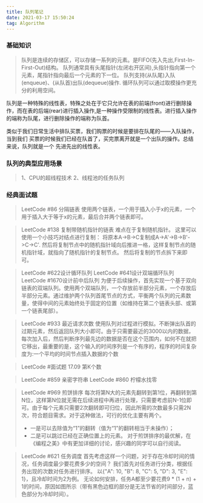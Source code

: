```yaml
---
title: 队列笔记
date: 2021-03-17 15:50:24
tag: Algorithm
---
```


### 基础知识

>队列是连续的存储区，可以存储一系列的元素。是FIFO(先入先出,First-In-First-Out)结构。
>队列通常具有头尾指针(左闭右开区间),头指针指向第一个元素，尾指针指向最后一个元素的下一位。
>队列支持(从队尾)入队(enqueue)、(从队首)出队(dequeue)操作.
>循环队列可以通过取模操作更充分的利用空间。

队列是一种特殊的线性表，特殊之处在于它只允许在表的前端(front)进行删除操作，而在表的后端(rear)进行插入操作,是一种操作受限制的线性表。进行插入操作的端称为队尾，进行删除操作的端称为队首。

类似于我们日常生活中排队买票，我们购票的时候是要排在队尾的——入队操作，当到我们
买票的时候我们已经在队首了，买完票离开就是一个出队的操作。总结来说，队列就是一个
先进先出的线性表。

### 队列的典型应用场景
>1、CPU的超线程技术
>2、线程池的任务队列

### 经典面试题
>LeetCode #86 分隔链表
使用两个链表，一个用于插入小于x的元素，一个用于插入大于等于x的元素，最后合并两个链表即可。

>LeetCode #138 复制带随机指针的链表
难点在于复制随机指针。
这里可以使用一个小技巧对结点进行复制：
将原本A->B->C复制成A->A'->B->B'->C->C'.
然后将复制节点中的随机指针域向后推进一格，这样复制节点的随机指针域，就指向了随机指针的复制节点。
然后将复制的节点拆下来即可。

>LeetCode #622设计循环队列
>LeetCode #641设计双端循环队列
>LeetCode #1670设计前中后队列
为便于后续操作，首先实现一个基于双向链表的双端队列。使用两个双端队列，一个存放前半部分元素，一个存放后半部分元素。通过维护两个队列首尾节点的方式，平衡两个队列的元素数量，使得中间的元素始终处于固定的位置（如维持在第二个链表头部、或第一个链表尾部）。

>LeetCode #933 最近请求次数
使用队列对过程进行模拟。不断弹出队首的过期元素，然后返回队列大小即可。由于只需要最近的3000以内的数据，每次加入后，然后判断序列最先边的数据是否在这个范围内，如何不在就把它移出，最重要的是，这个输入的时间序列是一个有序的，程序的时间复杂度为:一个平均的时间节点插入数据的个数

>LeetCode #面试题 17.09 第K个数

>LeetCode #859 亲密字符串
>LeetCode #860 柠檬水找零

>LeetCode #969 煎饼排序
>每次将第N大的元素先翻转到第1位，再翻转到第N位，这样第N位就无需在后续进程中再进行处理，只需要考虑前N-1位即可。由于每个元素只需要2次翻转即可归位，因此所需的次数最多只需2N次，符合题目需求。对于这种做法，可行的优化主要有两个。
>* 一是可以去除值为“1”的翻转（值为“1”的翻转相当于未操作）；
>* 二是可以跳过已经在正确位置上的元素。
对于煎饼排序的最优解，在《编程之美》中有更加详细的讨论，感兴趣的同学可以自行阅读。

>LeetCode #621 任务调度
首先考虑这样一个问题，对于存在冷却时间的情况，任务调度最少要花费多少的空间？
我们首先对任务进行分类，根据任务出现的次数对任务进行排序。
以{"A": 10, "B": 8, "C": 5, "D": 3, "E": 1}，且冷却时间为2为例。
无论如何安排，任务A都至少要花费9 * (1 + n) + 1的时间，原因如图所示（带有黑色边框的部分是无法节省的时间部分，蓝色部分为冷却时间）。